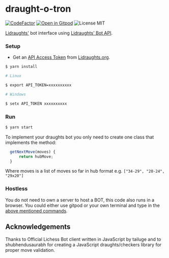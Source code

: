 # draught-o-tron

[![CodeFactor](https://www.codefactor.io/repository/github/TheYoBots/draught-o-tron/badge)](https://www.codefactor.io/repository/github/TheYoBots/draught-o-tron) 
[![Open in Gitpod](https://img.shields.io/badge/Gitpod-Open%20in%20Gitpod-%230092CF.svg)](https://gitpod.io/#https://github.com/TheYoBots/draught-o-tron)
![License MIT](http://img.shields.io/badge/License-MIT-green.svg?style=flat)

[Lidraughts'](https://lidraughts.org) bot interface using [Lidraughts' Bot API](https://lidraughts.org/api#tag/Bot).

### Setup

- Get an [API Access Token](https://lidraughts.org/account/oauth/token) from [Lidraughts.org](https://lidraughts.org).

```bash
$ yarn install

# Linux

$ export API_TOKEN=xxxxxxxxxx

# Windows

$ setx API_TOKEN xxxxxxxxxx
```

### Run

```bash
$ yarn start
```

To implement your draughts bot you only need to create one class that implements the method:

```js
  getNextMove(moves) {
      return hubMove;
  }
```

Where moves is a list of moves so far in hub format e.g. `["34-29", "20-24", "29x20"]`

### Hostless

You do not need to own a server to host a BOT, this code also runs in a browser. You could either use gitpod or your own terminal and type in the [above mentioned commands](https://github.com/TheYoBots/draught-o-tron#setup).

## Acknowledgements

Thanks to Official Lichess Bot client written in JavaScript by tailuge and to shubhendusaurabh for creating a JavaScript draughts/checkers library for proper move validation.

